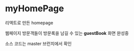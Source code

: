 # myHomePage
리액트로 만든 homepage </br>

웹페이지 방문객들이 방문록을 남길 수 있는 
<b>guestBook</b> 화면 완성중
<p>소스 코드는 master 브런치에서 확인 </p>
